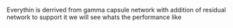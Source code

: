 Everythin is derrived from gamma capsule network with addition of residual network to support it
we will see whats the performance like
